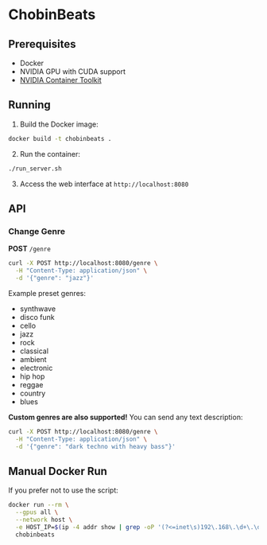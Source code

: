 # ChobinBeats

## Prerequisites

- Docker
- NVIDIA GPU with CUDA support
- [NVIDIA Container Toolkit](https://docs.nvidia.com/datacenter/cloud-native/container-toolkit/latest/install-guide.html)

## Running

1. Build the Docker image:
```bash
docker build -t chobinbeats .
```

2. Run the container:
```bash
./run_server.sh
```

3. Access the web interface at `http://localhost:8080`

## API

### Change Genre

**POST** `/genre`

```bash
curl -X POST http://localhost:8080/genre \
  -H "Content-Type: application/json" \
  -d '{"genre": "jazz"}'
```

Example preset genres:
- synthwave
- disco funk
- cello
- jazz
- rock
- classical
- ambient
- electronic
- hip hop
- reggae
- country
- blues

**Custom genres are also supported!** You can send any text description:
```bash
curl -X POST http://localhost:8080/genre \
  -H "Content-Type: application/json" \
  -d '{"genre": "dark techno with heavy bass"}'
```

## Manual Docker Run

If you prefer not to use the script:

```bash
docker run --rm \
  --gpus all \
  --network host \
  -e HOST_IP=$(ip -4 addr show | grep -oP '(?<=inet\s)192\.168\.\d+\.\d+' | head -1) \
  chobinbeats
```